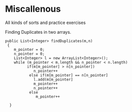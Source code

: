# Miscallenous
All kinds of sorts and practice exercises


Finding Duplicates in two arrays.

```
public List<Integer> findDuplicates(m,n)
 {
    m_pointer = 0;
    n_pointer = 0;
    List<Integer> l = new ArrayList<Integer>(); 
    while (m_pointer < m.length && n_pointer < n.length)       
          if(m[m_pointer] > n[n_pointer])
             n_pointer++
           else if(m[m_pointer] == n[n_pointer] 
             l.add(m[m_pointer]
             m_pointer++
             n_pointer++           
           else 
              m_pointer++
         
  }
```
